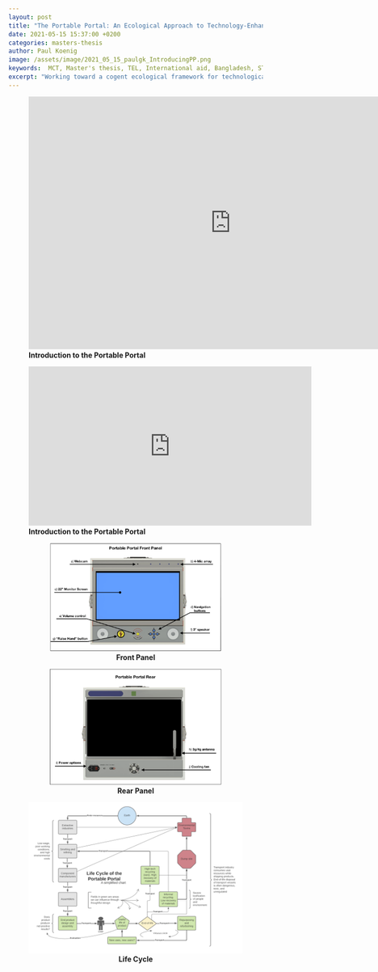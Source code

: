 ```yaml
---
layout: post
title: "The Portable Portal: An Ecological Approach to Technology-Enhanced Learning in Bangladesh"
date: 2021-05-15 15:37:00 +0200
categories: masters-thesis
author: Paul Koenig
image: /assets/image/2021_05_15_paulgk_IntroducingPP.png
keywords:  MCT, Master's thesis, TEL, International aid, Bangladesh, STS, development studies, education studies,
excerpt: "Working toward a cogent ecological framework for technological-aid development, or: We are our technologies, they are Us"
---
```


<figure style="float: none">
  <iframe width="800" height="500"
      src="https://youtu.be/fpgfBIX_IaQ"
      title="YouTube video player"
      frameborder="0"
      allow="accelerometer;
      autoplay;
      clipboard-write;
      encrypted-media;
      gyroscope;
      picture-in-picture"
      allowfullscreen>
    </iframe>
  <figcaption><strong>Introduction to the Portable Portal<strong></figcaption>
</figure>

<figure style="float: none">
<iframe width="560" height="315" src="https://youtu.be/fpgfBIX_IaQ" frameborder="0" allow="accelerometer; autoplay; clipboard-write; encrypted-media; gyroscope; picture-in-picture" allowfullscreen></iframe>

  <figcaption><strong>Introduction to the Portable Portal</strong></figcaption>
</figure>






<figure align="middle">
<img src="/assets/image/2021_05_15_paulgk_PPFrontFigure.png" width="80%"/>
<figcaption><strong>Front Panel</strong></figcaption>
</figure>






<figure align="middle">
<img src="/assets/image/2021_05_15_paulgk_PPRearFigure copy.png" width="80%"/>
<figcaption><strong>Rear Panel</strong></figcaption>
</figure>



<figure align="middle">
<img src="/assets/image/2021_05_15_paulgk_LifeCycleofPP.png" width="100%"/>
<figcaption><strong>Life Cycle</strong></figcaption>
</figure>
